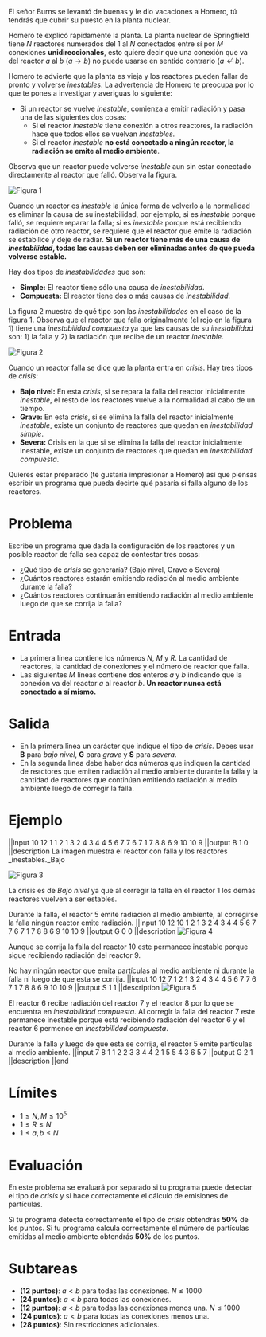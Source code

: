 El señor Burns se levantó de buenas y le dio vacaciones a Homero, tú tendrás que cubrir su puesto en la planta nuclear.

Homero te explicó rápidamente la planta. La planta nuclear de Springfield tiene $N$ reactores numerados del $1$ al $N$ conectados entre sí por $M$ conexiones **unidireccionales**, esto quiere decir que una conexión que va del reactor $a$ al $b$ $(a \rightarrow b)$ no puede usarse en sentido contrario $(a \nleftarrow b)$.

Homero te advierte que la planta es vieja y los reactores pueden fallar de pronto y volverse _inestables_. La advertencia de Homero te preocupa por lo que te pones a investigar y averiguas lo siguiente:

- Si un reactor se vuelve _inestable_, comienza a emitir radiación y pasa una de las siguientes dos cosas:
  - Si el reactor _inestable_ tiene conexión a otros reactores, la radiación hace que todos ellos se vuelvan _inestables_.
  - Si el reactor _inestable_ **no está conectado a ningún reactor, la radiación se emite al medio ambiente**.

Observa que un reactor puede volverse _inestable_ aun sin estar conectado directamente al reactor que falló. Observa la figura.

![Figura 1](figura1.png)

Cuando un reactor es _inestable_ la única forma de volverlo a la normalidad es eliminar la causa de su inestabilidad, por ejemplo, si es _inestable_ porque falló, se requiere reparar la falla; si es _inestable_ porque está recibiendo radiación de otro reactor, se requiere que el reactor que emite la radiación se estabilice y deje de radiar. **Si un reactor tiene más de una causa de _inestabilidad_, todas las causas deben ser eliminadas antes de que pueda volverse estable.**

Hay dos tipos de _inestabilidades_ que son:

- **Simple:** El reactor tiene sólo una causa de _inestabilidad_.
- **Compuesta:** El reactor tiene dos o más causas de _inestabilidad_.

La figura 2 muestra de qué tipo son las _inestabilidades_ en el caso de la figura 1. Observa que el reactor que falla originalmente (el rojo en la figura 1) tiene una _inestabilidad compuesta_ ya que las causas de su _inestabilidad_ son: 1) la falla y 2) la radiación que recibe de un reactor _inestable_.

![Figura 2](figura2.png)

Cuando un reactor falla se dice que la planta entra en _crisis_. Hay tres tipos de _crisis_:

- **Bajo nivel:** En esta _crisis_, si se repara la falla del reactor inicialmente _inestable_, el resto de los reactores vuelve a la normalidad al cabo de un tiempo.
- **Grave:** En esta _crisis_, si se elimina la falla del reactor inicialmente _inestable_, existe un conjunto de reactores que quedan en _inestabilidad simple_.
- **Severa:** Crisis en la que si se elimina la falla del reactor inicialmente inestable, existe un conjunto de reactores que quedan en _inestabilidad compuesta_.

Quieres estar preparado (te gustaría impresionar a Homero) así que piensas escribir un programa que pueda decirte qué pasaría si falla alguno de los reactores.

# Problema

Escribe un programa que dada la configuración de los reactores y un posible reactor de falla sea capaz de contestar tres cosas:

- ¿Qué tipo de _crisis_ se generaría? (Bajo nivel, Grave o Severa)
- ¿Cuántos reactores estarán emitiendo radiación al medio ambiente durante la falla?
- ¿Cuántos reactores continuarán emitiendo radiación al medio ambiente luego de que se corrija la falla?

# Entrada

- La primera línea contiene los números $N$, $M$ y $R$. La cantidad de reactores, la cantidad de conexiones y el número de reactor que falla.
- Las siguientes $M$ líneas contiene dos enteros $a$ y $b$ indicando que la conexión va del reactor $a$ al reactor $b$. **Un reactor nunca está conectado a sí mismo.**

# Salida

- En la primera línea un carácter que indique el tipo de _crisis_. Debes usar **B** para _bajo nivel_, **G** para _grave_ y **S** para _severa_.
- En la segunda línea debe haber dos números que indiquen la cantidad de reactores que emiten radiación al medio ambiente durante la falla y la cantidad de reactores que continúan emitiendo radiación al medio ambiente luego de corregir la falla.

# Ejemplo

||input
10 12 1
1 2
1 3
2 4
3 4
4 5
6 7
7 6
7 1
7 8
8 6
9 10
10 9
||output
B
1 0
||description
La imagen muestra el reactor con falla y los reactores \_inestables.\_Bajo

![Figura 3](figura3.png)

La crisis es de _Bajo nivel_ ya que al corregir la falla en el reactor $1$ los demás reactores vuelven a ser estables.

Durante la falla, el reactor $5$ emite radiación al medio ambiente, al corregirse la falla ningún reactor emite radiación.
||input
10 12 10
1 2
1 3
2 4
3 4
4 5
6 7
7 6
7 1
7 8
8 6
9 10
10 9
||output
G
0 0
||description
![Figura 4](figura4.png)

Aunque se corrija la falla del reactor $10$ este permanece inestable porque sigue recibiendo radiación del reactor $9$.

No hay ningún reactor que emita partículas al medio ambiente ni durante la falla ni luego de que esta se corrija.
||input
10 12 7
1 2
1 3
2 4
3 4
4 5
6 7
7 6
7 1
7 8
8 6
9 10
10 9
||output
S
1 1
||description
![Figura 5](figura5.png)

El reactor $6$ recibe radiación del reactor $7$ y el reactor $8$ por lo que se encuentra en _inestabilidad compuesta_. Al corregir la falla del reactor $7$ este permanece inestable porque está recibiendo radiación del reactor $6$ y el reactor $6$ permence en _inestabilidad compuesta_.

Durante la falla y luego de que esta se corrija, el reactor $5$ emite partículas al medio ambiente.
||input
7 8 1
1 2
2 3
3 4
4 2
1 5
5 4
3 6
5 7
||output
G
2 1
||description
||end

# Límites

- $1 \leq N, M \leq 10^5$
- $1 \leq R \leq N$
- $1 \leq a, b \leq N$

# Evaluación

En este problema se evaluará por separado si tu programa puede detectar el tipo de _crisis_ y si hace correctamente el cálculo de emisiones de partículas.

Si tu programa detecta correctamente el tipo de _crisis_ obtendrás **50%** de los puntos.
Si tu programa calcula correctamente el número de partículas emitidas al medio ambiente obtendrás **50%** de los puntos.

# Subtareas

- **(12 puntos)**: $a < b$ para todas las conexiones. $N \leq 1000$
- **(24 puntos)**: $a < b$ para todas las conexiones.
- **(12 puntos)**: $a < b$ para todas las conexiones menos una. $N \leq 1000$
- **(24 puntos)**: $a < b$ para todas las conexiones menos una.
- **(28 puntos)**: Sin restricciones adicionales.
